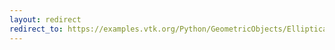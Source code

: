 ```yaml
---
layout: redirect
redirect_to: https://examples.vtk.org/Python/GeometricObjects/EllipticalCylinder/
---
```

